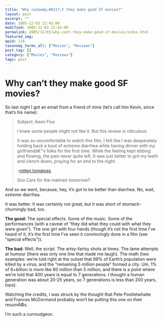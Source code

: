 ```yaml
---
title: "Why can&amp;#8217;t they make good SF movies?"
layout: post
excerpt: ""
date: 2005-12-03 22:43:00
modified: 2005-12-03 22:43:00
permalink: 2005/12/03/why-cant-they-make-good-sf-movies/index.html
featured_img: 
wpid: 116
taxonomy_terms_all: ["Movies", "Reviews"]
post_tag: []
category: ["Movies", "Reviews"]
tags: post
---
```


# Why can&#8217;t they make good SF movies?

So last night I got an email from a friend of mine (let’s call him Kevin, since that’s his name):

> Subject: Aeon Flux
> 
> I knew some people might not like it. But this review is ridiculous:
> 
> It was so uncomfortable to watch this film, I felt like I was desperately holding back a bout of extreme diarrhea while having dinner with my girlfriendâ€™s folks for the first time. While the feeling kept ebbing and flowing, the pain never quite left. It was just better to grit my teeth and clench down, praying for an end to the night.
> 
> –[rotten tomatoes](http://www.rottentomatoes.com/m/aeon_flux/)
> 
> Soo Care for the matinee tomorrow?

And so we went, because, hey, it’s got to be better than diarrhea. No, wait, *extreme* diarrhea.

It was better. It was certainly not great, but it was short of stomach-churningly bad, too.

**The good:** The special effects. Some of the music. Some of the performances (with a caveat of “they did what they could with what they were given”). The one girl with four hands (though it’s not the first time I’ve heard of it, it’s the first time I’ve seen it convincingly done in a film (see “special effects”)).

**The bad:** Well, the script. The artsy-fartsy shots at times. The lame attempts at humour (there was only one line that made me laugh). The math (two examples: we’re told right at the outset that 99% of Earth’s population were killed by a virus, and the “remaining 5 million people” formed a city. Um, 1% of 6+billion is more like 60 million than 5 million; and there is a point where we’re told that 400 years is equal to 7 generations. I thought a human generation was about 20-25 years, so 7 generations is less than 200 years, tops).

Watching the credits, I was struck by the thought that Pete Postletwhaite and Frances McDormand probably won’t be putting this one on their resumÃ©s.

I’m such a curmudgeon.